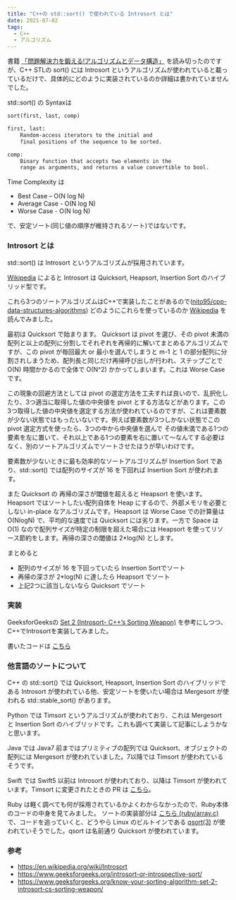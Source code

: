 ```yaml
---
title: "C++の std::sort() で使われている Introsort とは"
date: 2021-07-02
tags:
  - C++
  - アルゴリズム
---
```


書籍 [「問題解決力を鍛える!アルゴリズムとデータ構造」](https://www.amazon.co.jp/dp/4065128447/) を読み切ったのですが、C++ STLの sort() には
Introsort というアルゴリズムが使われていると載っているだけで、具体的にどのように実装されているのか詳細は書かれていませんでした。

std::sort() の Syntaxは

```txt
sort(first, last, comp)

first, last:
    Random-access iterators to the initial and
    final positions of the sequence to be sorted.

comp:
    Binary function that accepts two elements in the
    range as arguments, and returns a value convertible to bool.
```

Time Complexity は
- Best Case – O(N log N)
- Average Case - O(N log N)
- Worse Case - O(N log N)

で、安定ソート(同じ値の順序が維持されるソート)ではないです。

### Introsort とは

std::sort() は Introsort というアルゴリズムが採用されています。

[Wikipedia](https://en.wikipedia.org/wiki/Introsort) によると Introsort は Quicksort, Heapsort, Insertion Sort のハイブリッド型です。

これら3つのソートアルゴリズムはC++で実装したことがあるので([nito95/cpp-data-structures-algorithms](https://github.com/nito95/cpp-data-structures-algorithms)) どのようにこれらを使っているのか [Wikipedia](https://en.wikipedia.org/wiki/Introsort) を読んでみました。

最初は Quicksort で始まります。 Quicksort は pivot を選び、その pivot 未満の配列と以上の配列に分割してそれぞれを再帰的に解いてまとめるアルゴリズムですが、この pivot が毎回最大 or 最小を選んでしまうと m-1 と 1 の部分配列に分割されしまうため、配列長と同じだけ再帰呼び出しが行われ、ステップごとで O(N) 時間かかるので全体で O(N^2) かかってしまいます。これは Worse Case です。

この現象の回避方法としては pivot の選定方法を工夫すれば良いので、乱択化したり、3つ適当に取得した値の中央値を pivot とする方法などがあります。この 3つ取得した値の中央値を選定する方法が使われているのですが、これは要素数が少ない状態ではもったいないです。例えば要素数が3つしかない状態でこの pivot 選定方式を使ったら、3つの中から中央値を選んで その値未満である1つの要素を左に置いて、それ以上である1つの要素を右に置いて〜なんてする必要はなく、別のソートアルゴリズムでソートさせたほうが早いわけです。

要素数が少ないときに最も効率的なソートアルゴリズムが Insertion Sort であり、std::sort() では配列のサイズが 16 を下回れば Insertion Sort が使われます。

また Quicksort の 再帰の深さが閾値を超えると Heapsort を使います。Heapsort ではソートしたい配列自体を Heap にするので、外部メモリを必要としない in-place なアルゴリズムです。Heapsort は Worse Case での計算量は O(NlogN) で、平均的な速度では Quicksort には劣ります。一方で Space は O(1) なので配列サイズが特定の制限を超えた場合には Heapsort を使ってリソース節約をします。再帰の深さの閾値は 2*log(N) とします。

まとめると

- 配列のサイズが 16 を下回っていたら Insertion Sortでソート
- 再帰の深さが 2*log(N) に達したら Heapsort でソート
- 上記2つに該当しないなら Quicksort でソート

### 実装
GeeksforGeeksの [Set 2 (Introsort- C++’s Sorting Weapon)](https://www.geeksforgeeks.org/know-your-sorting-algorithm-set-2-introsort-cs-sorting-weapon/) を参考にしつつ、 C++でIntrosortを実装してみました。

書いたコードは [こちら](https://github.com/nito95/cpp-data-structures-algorithms/blob/main/introsort.cpp)

### 他言語のソートについて
C++ の std::sort() では Quicksort, Heapsort, Insertion Sort のハイブリッドである Introsort が使われている他、安定ソートを使いたい場合は Mergesort が使われる std::stable_sort() があります。

Python では Timsort というアルゴリズムが使われており、これは Mergesort と Insertion Sort のハイブリッドです。これも調べて実装して記事にしようかなと思います。

Java では Java7 前まではプリミティブの配列では Quicksort、オブジェクトの配列には Mergesort が使われていました。7以降では Timsort が使われているそうです。

Swift では Swift5 以前は Introsort が使われており、以降は Timsort が使われています。Timsort に変更されたときの PR は [こちら](https://github.com/apple/swift/pull/19717)。

Ruby は軽く調べても何が採用されているかよくわからなかったので、Ruby本体のコードの中身を見てみました。 ソートの実装部分は [こちら (ruby/array.c)](https://github.com/ruby/ruby/blob/ruby_3_0/array.c#L3297) で、コードを追っていくと、どうやら Linux のビルトインである [qsort(3)](https://linux.die.net/man/3/qsort) が使われていそうでした。qsort は名前通り Quicksort が使われています。

### 参考
- https://en.wikipedia.org/wiki/Introsort
- https://www.geeksforgeeks.org/introsort-or-introspective-sort/
- https://www.geeksforgeeks.org/know-your-sorting-algorithm-set-2-introsort-cs-sorting-weapon/
